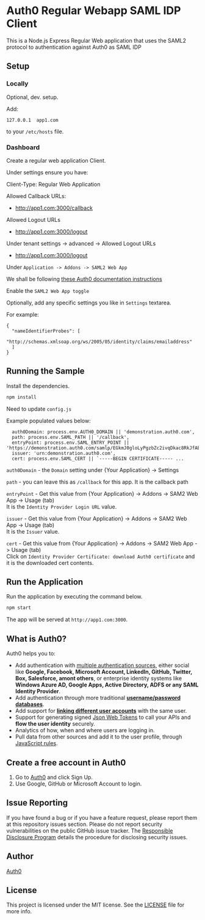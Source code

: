 # Auth0 Regular Webapp SAML IDP Client   

This is a Node.js Express Regular Web application that uses the SAML2 protocol
to authentication against Auth0 as SAML IDP

## Setup

### Locally

Optional, dev. setup.

Add:

```
127.0.0.1  app1.com
```

to your `/etc/hosts` file.


### Dashboard

Create a regular web application Client.

Under settings ensure you have:

Client-Type: Regular Web Application 

Allowed Callback URLs:
 - http://app1.com:3000/callback

Allowed Logout URLs
 - http://app1.com:3000/logout

Under tenant settings -> advanced -> Allowed Logout URLs
 - http://app1.com:3000/logout


Under `Application -> Addons -> SAML2 Web App`

We shall be following [these Auth0 documentation instructions](https://auth0.com/docs/protocols/saml/saml-idp-generic#2-configure-auth0-as-idp)

Enable the `SAML2 Web App toggle`

Optionally, add any specific settings you like in `Settings` textarea.

For example:

```
{
  "nameIdentifierProbes": [
    "http://schemas.xmlsoap.org/ws/2005/05/identity/claims/emailaddress"
  ]
}
```


## Running the Sample

Install the dependencies.

```bash
npm install
```

Need to update `config.js`

Example populated values below:

```
  auth0Domain: process.env.AUTH0_DOMAIN || 'demonstration.auth0.com',
  path: process.env.SAML_PATH || '/callback',
  entryPoint: process.env.SAML_ENTRY_POINT || 'https://demonstration.auth0.com/samlp/EGkmJ0gloLyPgzbZc2ivqDkac8RkJfAE',
  issuer: 'urn:demonstration.auth0.com',
  cert: process.env.SAML_CERT || `-----BEGIN CERTIFICATE----- ... 
```

`auth0Domain` - the `Domain` setting under {Your Application} -> Settings 

`path` - you can leave this as `/callback` for this app. It is the callback path 

`entryPoint` - Get this value from {Your Application} -> Addons -> SAM2 Web App -> Usage (tab)  
It is the `Identity Provider Login URL` value.

`issuer` - Get this value from {Your Application} -> Addons -> SAM2 Web App -> Usage (tab)  
It is the `Issuer` value.

`cert` - Get this value from {Your Application} -> Addons -> SAM2 Web App -> Usage (tab)  
Click on `Identity Provider Certificate: download Auth0 certificate` and it is the downloaded cert contents.


## Run the Application

Run the application by executing the command below.

```bash
npm start
```

The app will be served at `http://app1.com:3000`.


## What is Auth0?

Auth0 helps you to:

* Add authentication with [multiple authentication sources](https://docs.auth0.com/identityproviders), either social like **Google, Facebook, Microsoft Account, LinkedIn, GitHub, Twitter, Box, Salesforce, amont others**, or enterprise identity systems like **Windows Azure AD, Google Apps, Active Directory, ADFS or any SAML Identity Provider**.
* Add authentication through more traditional **[username/password databases](https://docs.auth0.com/mysql-connection-tutorial)**.
* Add support for **[linking different user accounts](https://docs.auth0.com/link-accounts)** with the same user.
* Support for generating signed [Json Web Tokens](https://docs.auth0.com/jwt) to call your APIs and **flow the user identity** securely.
* Analytics of how, when and where users are logging in.
* Pull data from other sources and add it to the user profile, through [JavaScript rules](https://docs.auth0.com/rules).

## Create a free account in Auth0

1. Go to [Auth0](https://auth0.com) and click Sign Up.
2. Use Google, GitHub or Microsoft Account to login.

## Issue Reporting

If you have found a bug or if you have a feature request, please report them at this repository issues section. Please do not report security vulnerabilities on the public GitHub issue tracker. The [Responsible Disclosure Program](https://auth0.com/whitehat) details the procedure for disclosing security issues.

## Author

[Auth0](auth0.com)

## License

This project is licensed under the MIT license. See the [LICENSE](LICENSE) file for more info.
